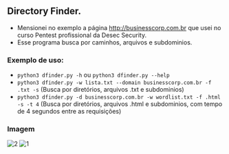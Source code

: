 ## Directory Finder.
- Mensionei no exemplo a página http://businesscorp.com.br que usei no curso Pentest profissional da Desec Security.
- Esse programa busca por caminhos, arquivos e subdominios.
  
### Exemplo de uso:
- `python3 dfinder.py -h` ou `python3 dfinder.py --help`
- `python3 dfinder.py -w lista.txt --domain businesscorp.com.br -f .txt -s` (Busca por diretórios, arquivos .txt e subdominios)
- `python3 dfinder.py -d businesscorp.com.br -w wordlist.txt -f .html -s -t 4` (Busca por diretórios, arquivos .html e subdominios, com tempo de 4 segundos entre as requisições)


### Imagem
![2](https://github.com/charlicastelli/dfinder/assets/80997263/b356c6fc-3c43-4085-a3fe-cfd45eb9c948)
![1](https://github.com/charlicastelli/dfinder/assets/80997263/b98b215b-34be-4db7-9ec5-bdf734d0836a)
